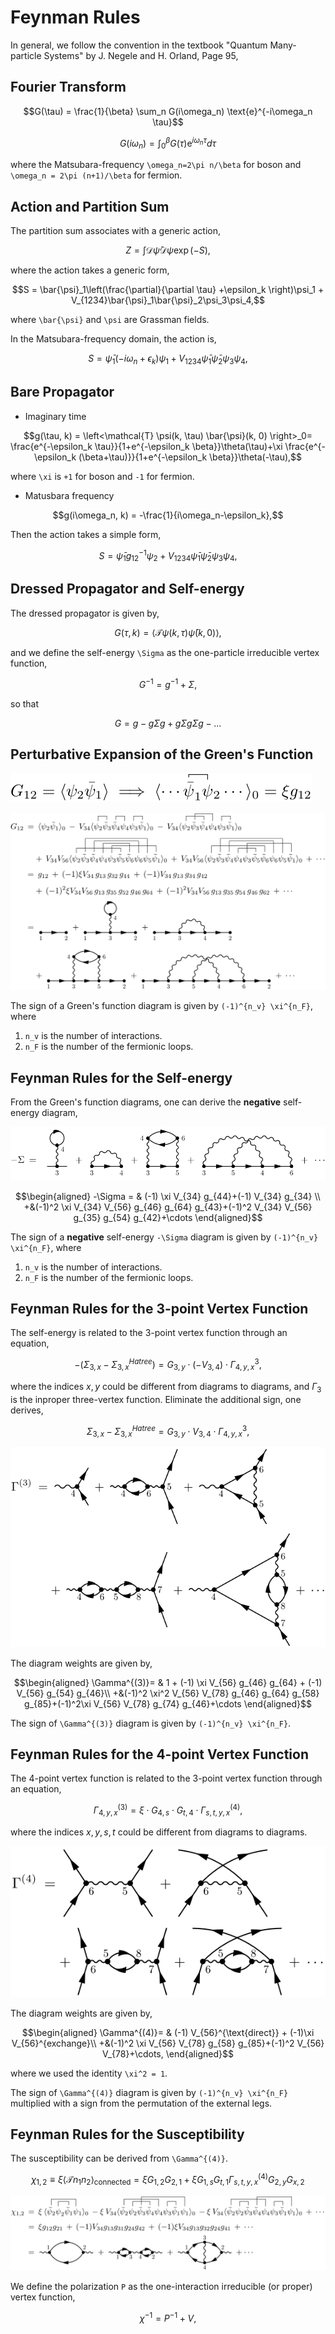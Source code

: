 # Feynman Rules

In general, we follow the convention in the textbook "Quantum Many-particle Systems" by J. Negele and H. Orland, Page 95,

## Fourier Transform

```math
G(\tau) = \frac{1}{\beta} \sum_n G(i\omega_n) \text{e}^{-i\omega_n \tau}
```

```math
G(i\omega_n) = \int_0^\beta G(\tau) \text{e}^{i\omega_n \tau} d\tau
```

where the Matsubara-frequency ``\omega_n=2\pi n/\beta`` for boson and ``\omega_n = 2\pi (n+1)/\beta`` for fermion.

## Action and Partition Sum

The partition sum associates with a generic action,

```math
Z = \int \mathcal{D}\bar{\psi}\mathcal{D}\psi \exp\left(-S\right),
```

where the action takes a generic form,

```math
S = \bar{\psi}_1\left(\frac{\partial}{\partial \tau} +\epsilon_k \right)\psi_1 + V_{1234}\bar{\psi}_1\bar{\psi}_2\psi_3\psi_4,
```

where ``\bar{\psi}`` and ``\psi`` are Grassman fields.

In the Matsubara-frequency domain, the action is,

```math
S = \bar{\psi}_1\left(-i\omega_n +\epsilon_k \right)\psi_1 + V_{1234}\bar{\psi}_1\bar{\psi}_2\psi_3\psi_4,
```

## Bare Propagator

- Imaginary time

```math
g(\tau, k) = \left<\mathcal{T} \psi(k, \tau) \bar{\psi}(k, 0) \right>_0= \frac{e^{-\epsilon_k \tau}}{1+e^{-\epsilon_k \beta}}\theta(\tau)+\xi \frac{e^{-\epsilon_k (\beta+\tau)}}{1+e^{-\epsilon_k \beta}}\theta(-\tau),
```

where ``\xi`` is ``+1`` for boson and ``-1`` for fermion.

- Matusbara frequency

```math
g(i\omega_n, k) = -\frac{1}{i\omega_n-\epsilon_k},
```

Then the action takes a simple form,

```math
S = \bar{\psi}_1g_{12}^{-1}\psi_2 + V_{1234}\bar{\psi}_1\bar{\psi}_2\psi_3\psi_4,
```

## Dressed Propagator and Self-energy

The dressed propagator is given by,

```math
G(\tau, k) = \left<\mathcal{T} \psi(k, \tau) \bar{\psi}(k, 0) \right>,
```

and we define the self-energy ``\Sigma`` as the one-particle irreducible vertex function,

```math
G^{-1} = g^{-1} + \Sigma,
```

so that

```math
G = g - g\Sigma g + g\Sigma g \Sigma g - ...
```

## Perturbative Expansion of the Green's Function

![Sign rule for the Wick contractions.](../assets/diagrams/green0.svg#green0)

![Diagrammatic expansion of the Green's function.](../assets/diagrams/green.svg#green)

The sign of a Green's function diagram is given by ``(-1)^{n_v} \xi^{n_F}``, where

1. ``n_v`` is the number of interactions.
2. ``n_F`` is the number of the fermionic loops.

## Feynman Rules for the Self-energy

From the Green's function diagrams, one can derive the __negative__ self-energy diagram,

![Diagrammatic expansion of the self-energy.](../assets/diagrams/sigma.svg#sigma)

```math
\begin{aligned}
-\Sigma = & (-1) \xi V_{34} g_{44}+(-1) V_{34} g_{34} \\
+&(-1)^2 \xi V_{34} V_{56} g_{46} g_{64} g_{43}+(-1)^2 V_{34} V_{56} g_{35} g_{54} g_{42}+\cdots
\end{aligned}
```

The sign of a __negative__ self-energy ``-\Sigma`` diagram is given by ``(-1)^{n_v} \xi^{n_F}``, where

1. ``n_v`` is the number of interactions.
2. ``n_F`` is the number of the fermionic loops.

## Feynman Rules for the 3-point Vertex Function

The self-energy is related to the 3-point vertex function through an equation,

```math
-\left(\Sigma_{3, x} -\Sigma^{Hatree}_{3, x}\right) = G_{3,y} \cdot \left(-V_{3, 4}\right) \cdot \Gamma^3_{4,y,x},
```

where the indices $x, y$ could be different from diagrams to diagrams, and $\Gamma_3$ is the inproper three-vertex function. Eliminate the additional sign, one derives,

```math
\Sigma_{3, x} -\Sigma^{Hatree}_{3, x} = G_{3,y} \cdot V_{3, 4} \cdot \Gamma^3_{4,y,x},
```

![Diagrammatic expansion of the 3-point vertex function.](../assets/diagrams/gamma3.svg#gamma3)

The diagram weights are given by,

```math
\begin{aligned}
\Gamma^{(3)}= & 1 + (-1) \xi V_{56} g_{46} g_{64} + (-1) V_{56} g_{54} g_{46}\\
+&(-1)^2 \xi^2 V_{56} V_{78} g_{46} g_{64} g_{58} g_{85}+(-1)^2\xi V_{56} V_{78} g_{74} g_{46}+\cdots
\end{aligned}
```

The sign of ``\Gamma^{(3)}`` diagram is given by ``(-1)^{n_v} \xi^{n_F}``.

## Feynman Rules for the 4-point Vertex Function

The 4-point vertex function is related to the 3-point vertex function through an equation,

```math
\Gamma^{(3)}_{4,y,x} = \xi \cdot G_{4,s} \cdot G_{t, 4} \cdot \Gamma^{(4)}_{s, t, y, x},
```

where the indices $x, y, s, t$ could be different from diagrams to diagrams.

![Diagrammatic expansion of the 4-point vertex function.](../assets/diagrams/gamma4.svg#gamma4)

The diagram weights are given by,

```math
\begin{aligned}
\Gamma^{(4)}= & (-1) V_{56}^{\text{direct}} + (-1)\xi V_{56}^{exchange}\\
+&(-1)^2 \xi V_{56} V_{78} g_{58} g_{85}+(-1)^2 V_{56} V_{78}+\cdots,
\end{aligned}
```

where we used the identity ``\xi^2 = 1``.

The sign of ``\Gamma^{(4)}`` diagram is given by ``(-1)^{n_v} \xi^{n_F}`` multiplied with a sign from the permutation of the external legs.

## Feynman Rules for the Susceptibility

The susceptibility can be derived from ``\Gamma^{(4)}``.

```math
\chi_{1,2} \equiv \xi \left<\mathcal{T} n_1 n_2\right>_{\text{connected}} = \xi G_{1,2} G_{2, 1} + \xi G_{1,s} G_{t, 1} \Gamma^{(4)}_{s, t, y, x} G_{2,y} G_{x, 2}
```

![Diagrammatic expansion of the susceptibility.](../assets/diagrams/susceptibility.svg#susceptibility)

We define the polarization ``P`` as the one-interaction irreducible (or proper) vertex function,

```math
\chi^{-1} = P^{-1} + V,
```
